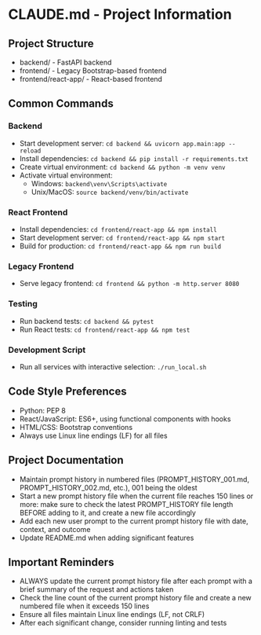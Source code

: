 # CLAUDE.md - Project Information

## Project Structure
- backend/ - FastAPI backend
- frontend/ - Legacy Bootstrap-based frontend
- frontend/react-app/ - React-based frontend

## Common Commands

### Backend
- Start development server: `cd backend && uvicorn app.main:app --reload`
- Install dependencies: `cd backend && pip install -r requirements.txt`
- Create virtual environment: `cd backend && python -m venv venv`
- Activate virtual environment: 
  - Windows: `backend\venv\Scripts\activate`
  - Unix/MacOS: `source backend/venv/bin/activate`

### React Frontend
- Install dependencies: `cd frontend/react-app && npm install`
- Start development server: `cd frontend/react-app && npm start`
- Build for production: `cd frontend/react-app && npm run build`

### Legacy Frontend
- Serve legacy frontend: `cd frontend && python -m http.server 8080`

### Testing
- Run backend tests: `cd backend && pytest`
- Run React tests: `cd frontend/react-app && npm test`

### Development Script
- Run all services with interactive selection: `./run_local.sh`

## Code Style Preferences
- Python: PEP 8
- React/JavaScript: ES6+, using functional components with hooks
- HTML/CSS: Bootstrap conventions
- Always use Linux line endings (LF) for all files

## Project Documentation
- Maintain prompt history in numbered files (PROMPT_HISTORY_001.md, PROMPT_HISTORY_002.md, etc.), 001 being the oldest
- Start a new prompt history file when the current file reaches 150 lines or more: make sure to check the latest PROMPT_HISTORY file length BEFORE adding to it, and create a new file accordingly
- Add each new user prompt to the current prompt history file with date, context, and outcome
- Update README.md when adding significant features

## Important Reminders
- ALWAYS update the current prompt history file after each prompt with a brief summary of the request and actions taken
- Check the line count of the current prompt history file and create a new numbered file when it exceeds 150 lines
- Ensure all files maintain Linux line endings (LF, not CRLF)
- After each significant change, consider running linting and tests